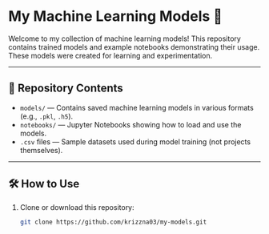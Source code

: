 # My Machine Learning Models 🚀

Welcome to my collection of machine learning models! This repository contains trained models and example notebooks demonstrating their usage. These models were created for learning and experimentation.

---

## 📂 Repository Contents

- `models/` — Contains saved machine learning models in various formats (e.g., `.pkl`, `.h5`).
- `notebooks/` — Jupyter Notebooks showing how to load and use the models.
- `.csv` files — Sample datasets used during model training (not projects themselves).

---

## 🛠️ How to Use

1. Clone or download this repository:
   ```bash
   git clone https://github.com/krizzna03/my-models.git
